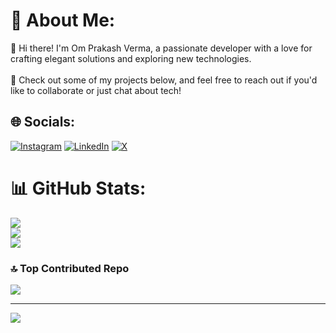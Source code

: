 # 💫 About Me:
👋 Hi there! I'm Om Prakash Verma, a passionate developer with a love for crafting elegant solutions and exploring new technologies.<br><br>🔧 Check out some of my projects below, and feel free to reach out if you'd like to collaborate or just chat about tech!


## 🌐 Socials:
[![Instagram](https://img.shields.io/badge/Instagram-%23E4405F.svg?logo=Instagram&logoColor=white)](https://instagram.com/omprakashverma.in) [![LinkedIn](https://img.shields.io/badge/LinkedIn-%230077B5.svg?logo=linkedin&logoColor=white)](https://linkedin.com/in/om-prakash-verma) [![X](https://img.shields.io/badge/X-black.svg?logo=X&logoColor=white)](https://x.com/OmPrakash_in) 
# 📊 GitHub Stats:
![](https://github-readme-stats.vercel.app/api?username=Om-Prakash-Verma&theme=neon&hide_border=false&include_all_commits=true&count_private=true)<br/>
![](https://github-readme-streak-stats.herokuapp.com/?user=Om-Prakash-Verma&theme=neon&hide_border=false)<br/>
![](https://github-readme-stats.vercel.app/api/top-langs/?username=Om-Prakash-Verma&theme=neon&hide_border=false&include_all_commits=true&count_private=true&layout=compact)

### 🔝 Top Contributed Repo
![](https://github-contributor-stats.vercel.app/api?username=Om-Prakash-Verma&limit=5&theme=neon&combine_all_yearly_contributions=true)

---
[![](https://visitcount.itsvg.in/api?id=Om-Prakash-Verma&icon=0&color=1)](https://visitcount.itsvg.in)

<!--  -->
